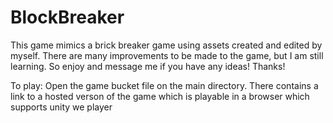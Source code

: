# BlockBreaker
This game mimics a brick breaker game using assets created and edited by myself. There are many improvements to be made to the
game, but I am still learning. So enjoy and message me if you have any ideas! Thanks!

To play:
Open the game bucket file on the main directory. There contains a link to a hosted verson of the game which is playable in 
a browser which supports unity we player
